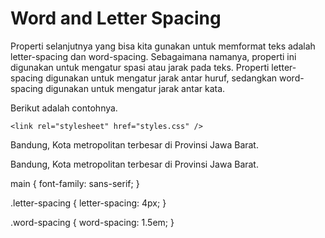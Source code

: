 # Word and Letter Spacing
Properti selanjutnya yang bisa kita gunakan untuk memformat teks adalah letter-spacing dan word-spacing. Sebagaimana namanya, properti ini digunakan untuk mengatur spasi atau jarak pada teks. Properti letter-spacing digunakan untuk mengatur jarak antar huruf, sedangkan word-spacing digunakan untuk mengatur jarak antar kata.

Berikut adalah contohnya.

<!DOCTYPE html>
<html>
  <head>
    <meta charset="UTF-8" />
    <title>Judul Dokumen</title>
    
    <link rel="stylesheet" href="styles.css" />
  </head>
  <body>
    <main>
      <p class="letter-spacing">Bandung, Kota metropolitan terbesar di Provinsi Jawa Barat.</p>
      <p class="word-spacing">Bandung, Kota metropolitan terbesar di Provinsi Jawa Barat.</p>
    </main>
  </body>
</html>


main {
  font-family: sans-serif;
}

.letter-spacing {
  letter-spacing: 4px;
}

.word-spacing {
  word-spacing: 1.5em;
}
